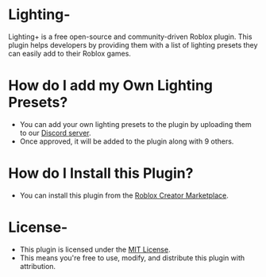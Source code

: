 # Lighting-
Lighting+ is a free open-source and community-driven Roblox plugin. This plugin helps developers by providing them with a list of lighting presets they can easily add to their Roblox games.

# How do I add my Own Lighting Presets?
- You can add your own lighting presets to the plugin by uploading them to our [Discord server](https://discord.gg/fu92dvu4).
- Once approved, it will be added to the plugin along with 9 others.

# How do I Install this Plugin?
- You can install this plugin from the [Roblox Creator Marketplace](https://Roblox.com).

# License-
- This plugin is licensed under the [MIT License](https://github.com/Reveredo-RBX/Lighting-/blob/main/LICENSE).
- This means you're free to use, modify, and distribute this plugin with attribution.
